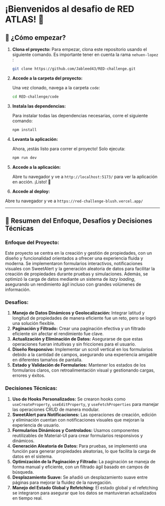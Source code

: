 # ¡Bienvenidos al desafio de RED ATLAS! 🎉

## 🚀 ¿Cómo empezar?

1. **Clona el proyecto:**
   Para empezar, clona este repositorio usando el siguiente comando. Es importante tener en cuenta la rama ```nehuen-lopez``` :

   ```bash
   git clone https://github.com/Jableed43/RED-challenge.git
   ```

2. **Accede a la carpeta del proyecto:**

   Una vez clonado, navega a la carpeta `code`:

   ```bash
   cd RED-challenge/code
   ```

3. **Instala las dependencias:**

   Para instalar todas las dependencias necesarias, corre el siguiente comando:

   ```bash
   npm install
   ```

4. **Levanta la aplicación:**

   Ahora, ¡estás listo para correr el proyecto! Solo ejecuta:

   ```bash
   npm run dev
   ```

5. **Accede a la aplicación:**

   Abre tu navegador y ve a `http://localhost:5173/` para ver la aplicación en acción. ¡Listo! 🎉


6. **Accede al deploy:**

Abre tu navegador y ve a `https://red-challenge-blush.vercel.app/` 

---

## 🧠 Resumen del Enfoque, Desafíos y Decisiones Técnicas

### **Enfoque del Proyecto:**
Este proyecto se centra en la creación y gestión de propiedades, con un diseño y funcionalidad orientados a ofrecer una experiencia fluida y moderna. Se implementaron formularios interactivos, notificaciones visuales con SweetAlert y la generación aleatoria de datos para facilitar la creación de propiedades durante pruebas y simulaciones. Además, se optimizó la carga de datos mediante un sistema de *lazy loading*, asegurando un rendimiento ágil incluso con grandes volúmenes de información.

### **Desafíos:**
1. **Manejo de Datos Dinámicos y Geolocalización:** Integrar latitud y longitud de propiedades de manera eficiente fue un reto, pero se logró una solución flexible.
2. **Paginación y Filtrado:** Crear una paginación efectiva y un filtrado eficiente sin afectar el rendimiento fue clave.
3. **Actualización y Eliminación de Datos:** Asegurarse de que estas operaciones fueran intuitivas y sin fricciones para el usuario.
4. **Diseño Responsivo:** Implementar un scroll vertical en los formularios debido a la cantidad de campos, asegurando una experiencia amigable en diferentes tamaños de pantalla.
5. **Estado y Validación de Formularios:** Mantener los estados de los formularios claros, con retroalimentación visual y gestionando cargas, errores y éxitos.

### **Decisiones Técnicas:**
1. **Uso de Hooks Personalizados:** Se crearon hooks como `useCreateProperty`, `useEditProperty`, y `useFetchProperties` para manejar las operaciones CRUD de manera modular.
2. **SweetAlert para Notificaciones:** Las operaciones de creación, edición y eliminación cuentan con notificaciones visuales que mejoran la experiencia de usuario.
3. **Formularios Dinámicos y Controlados:** Usamos componentes reutilizables de Material-UI para crear formularios responsivos y dinámicos.
4. **Generación Aleatoria de Datos:** Para pruebas, se implementó una función para generar propiedades aleatorias, lo que facilita la carga de datos en el sistema.
5. **Optimización de la Paginación y Filtrado:** La paginación se maneja de forma manual y eficiente, con un filtrado ágil basado en campos de búsqueda.
6. **Desplazamiento Suave:** Se añadió un desplazamiento suave entre páginas para mejorar la fluidez de la navegación.
7. **Manejo del Estado Global y Refetching:** El estado global y el refetching se integraron para asegurar que los datos se mantuvieran actualizados en tiempo real.
